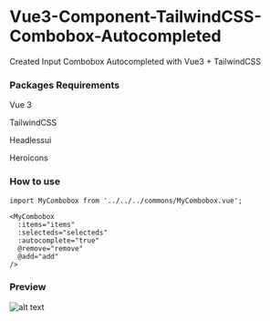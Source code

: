 # Vue3-Component-TailwindCSS-Combobox-Autocompleted
Created Input Combobox Autocompleted with Vue3 + TailwindCSS


### Packages Requirements
Vue 3

TailwindCSS

Headlessui

Heroicons


### How to use
```import MyCombobox from '../../../commons/MyCombobox.vue';```

```
<MyCombobox 
  :items="items" 
  :selecteds="selecteds"
  :autocomplete="true"
  @remove="remove"
  @add="add"
/>
```

### Preview
![alt text](https://github.com/thuydtshop/Vue3-Component-TailwindCSS-Combobox-Autocompleted/blob/59319dcd6355f1bdb70a2444ffdc2676bbc85ea0/demo.png)
